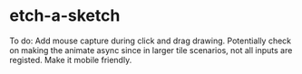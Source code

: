# etch-a-sketchTo do: Add mouse capture during click and drag drawing. Potentially check on making the animate async since in larger tile scenarios, not all inputs are registed.Make it mobile friendly.